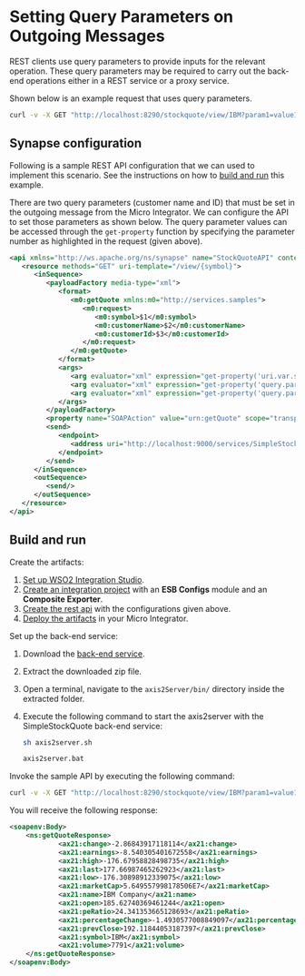 # Setting Query Parameters on Outgoing Messages
REST clients use query parameters to provide inputs for the relevant operation. These query parameters may be required to carry out the back-end operations either in a REST service or a proxy service.

Shown below is an example request that uses query parameters.

```bash
curl -v -X GET "http://localhost:8290/stockquote/view/IBM?param1=value1&param2=value2"
```

## Synapse configuration

Following is a sample REST API configuration that we can used to implement this scenario. See the instructions on how to [build and run](#build-and-run) this example.

There are two query parameters (customer name and ID) that must be set in the outgoing message from the Micro Integrator. We can configure the API to set those parameters as shown below. The query parameter values can be accessed through the `get-property` function by specifying the parameter number as highlighted in the request (given above).

```xml 
<api xmlns="http://ws.apache.org/ns/synapse" name="StockQuoteAPI" context="/stockquote">
   <resource methods="GET" uri-template="/view/{symbol}">
      <inSequence>
         <payloadFactory media-type="xml">
            <format>
               <m0:getQuote xmlns:m0="http://services.samples">
                  <m0:request>
                     <m0:symbol>$1</m0:symbol>
                     <m0:customerName>$2</m0:customerName>
                     <m0:customerId>$3</m0:customerId>
                  </m0:request>
               </m0:getQuote>
            </format>
            <args>
               <arg evaluator="xml" expression="get-property('uri.var.symbol')"/>
               <arg evaluator="xml" expression="get-property('query.param.param1')"/>
               <arg evaluator="xml" expression="get-property('query.param.param2')"/>
            </args>
         </payloadFactory>
         <property name="SOAPAction" value="urn:getQuote" scope="transport"/>
         <send>
            <endpoint>
               <address uri="http://localhost:9000/services/SimpleStockQuoteService" format="soap11"/>
            </endpoint>
         </send>
      </inSequence>
      <outSequence>
         <send/>
      </outSequence>
   </resource>
</api>                  
```

## Build and run

Create the artifacts:

1. [Set up WSO2 Integration Studio](../../../../develop/installing-WSO2-Integration-Studio).
2. [Create an integration project](../../../../develop/create-integration-project) with an <b>ESB Configs</b> module and an <b>Composite Exporter</b>.
3. [Create the rest api](../../../../develop/creating-artifacts/creating-an-api) with the configurations given above.
4. [Deploy the artifacts](../../../../develop/deploy-artifacts) in your Micro Integrator.

Set up the back-end service:

1. Download the [back-end service](https://github.com/wso2-docs/WSO2_EI/blob/master/Back-End-Service/axis2Server.zip).
2. Extract the downloaded zip file.
3. Open a terminal, navigate to the `axis2Server/bin/` directory inside the extracted folder.
4. Execute the following command to start the axis2server with the SimpleStockQuote back-end service:
   
      ```bash tab='On MacOS/Linux/CentOS'
      sh axis2server.sh
      ```
          
      ```bash tab='On Windows'
      axis2server.bat
      ```

Invoke the sample API by executing the following command:

```bash
curl -v -X GET "http://localhost:8290/stockquote/view/IBM?param1=value1&param2=value2"
```

You will receive the following response:

```xml
<soapenv:Body>
    <ns:getQuoteResponse>
            <ax21:change>-2.86843917118114</ax21:change>
            <ax21:earnings>-8.540305401672558</ax21:earnings>
            <ax21:high>-176.67958828498735</ax21:high>
            <ax21:last>177.66987465262923</ax21:last>
            <ax21:low>-176.30898912339075</ax21:low>
            <ax21:marketCap>5.649557998178506E7</ax21:marketCap>
            <ax21:name>IBM Company</ax21:name>
            <ax21:open>185.62740369461244</ax21:open>
            <ax21:peRatio>24.341353665128693</ax21:peRatio>
            <ax21:percentageChange>-1.4930577008849097</ax21:percentageChange>
            <ax21:prevClose>192.11844053187397</ax21:prevClose>
            <ax21:symbol>IBM</ax21:symbol>
            <ax21:volume>7791</ax21:volume>
    </ns:getQuoteResponse>
</soapenv:Body>
```
